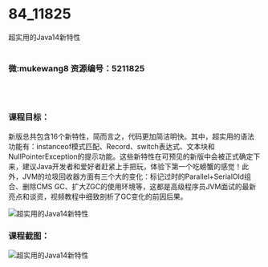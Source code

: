 # 84_11825
超实用的Java14新特性
<br/></br>
<h3>微:mukewang8 资源编号：5211825</h3>
<br/></br>
<h3>课程目标：</h3>
<p>新版总共包含16个新特性，简而言之，代码更加简洁明快。其中，超实用的语法功能有：instanceof模式匹配、Record、switch表达式、文本块和NullPointerException的提示功能。这些新特性在可预见的新版中会被正式确定下来，建议Java开发者和爱好者赶紧上手把玩，体验下第一个吃螃蟹的感觉！此外，JVM的垃圾回收器方面有三个大的变化：标记过时的Parallel+SerialOld组合、删除CMS GC、扩大ZGC的使用环境等，这都是高级程序员JVM面试的最新亮点和谈资，视频教程中细致剖析了GC变化的前因后果。</p>
<p><img src="https://www.ko996.com/wp-content/uploads/img/2020/04/2-9.png" alt="超实用的Java14新特性"></p>
<h3>课程截图：</h3>
<p><img src="https://www.ko996.com/wp-content/uploads/img/2020/04/1-10.png" alt="超实用的Java14新特性"></p>
